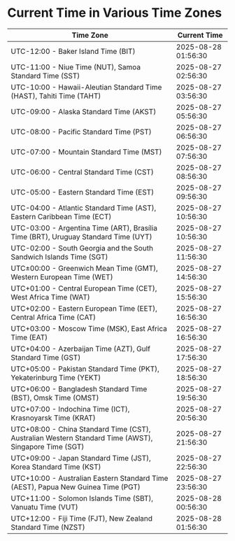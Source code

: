 # Current Time in Various Time Zones

| Time Zone | Current Time |
|-----------|--------------|
| UTC-12:00 - Baker Island Time (BIT) | 2025-08-28 01:56:30 |
| UTC-11:00 - Niue Time (NUT), Samoa Standard Time (SST) | 2025-08-27 02:56:30 |
| UTC-10:00 - Hawaii-Aleutian Standard Time (HAST), Tahiti Time (TAHT) | 2025-08-27 03:56:30 |
| UTC-09:00 - Alaska Standard Time (AKST) | 2025-08-27 05:56:30 |
| UTC-08:00 - Pacific Standard Time (PST) | 2025-08-27 06:56:30 |
| UTC-07:00 - Mountain Standard Time (MST) | 2025-08-27 07:56:30 |
| UTC-06:00 - Central Standard Time (CST) | 2025-08-27 08:56:30 |
| UTC-05:00 - Eastern Standard Time (EST) | 2025-08-27 09:56:30 |
| UTC-04:00 - Atlantic Standard Time (AST), Eastern Caribbean Time (ECT) | 2025-08-27 10:56:30 |
| UTC-03:00 - Argentina Time (ART), Brasília Time (BRT), Uruguay Standard Time (UYT) | 2025-08-27 10:56:30 |
| UTC-02:00 - South Georgia and the South Sandwich Islands Time (SGT) | 2025-08-27 11:56:30 |
| UTC±00:00 - Greenwich Mean Time (GMT), Western European Time (WET) | 2025-08-27 14:56:30 |
| UTC+01:00 - Central European Time (CET), West Africa Time (WAT) | 2025-08-27 15:56:30 |
| UTC+02:00 - Eastern European Time (EET), Central Africa Time (CAT) | 2025-08-27 16:56:30 |
| UTC+03:00 - Moscow Time (MSK), East Africa Time (EAT) | 2025-08-27 16:56:30 |
| UTC+04:00 - Azerbaijan Time (AZT), Gulf Standard Time (GST) | 2025-08-27 17:56:30 |
| UTC+05:00 - Pakistan Standard Time (PKT), Yekaterinburg Time (YEKT) | 2025-08-27 18:56:30 |
| UTC+06:00 - Bangladesh Standard Time (BST), Omsk Time (OMST) | 2025-08-27 19:56:30 |
| UTC+07:00 - Indochina Time (ICT), Krasnoyarsk Time (KRAT) | 2025-08-27 20:56:30 |
| UTC+08:00 - China Standard Time (CST), Australian Western Standard Time (AWST), Singapore Time (SGT) | 2025-08-27 21:56:30 |
| UTC+09:00 - Japan Standard Time (JST), Korea Standard Time (KST) | 2025-08-27 22:56:30 |
| UTC+10:00 - Australian Eastern Standard Time (AEST), Papua New Guinea Time (PGT) | 2025-08-27 23:56:30 |
| UTC+11:00 - Solomon Islands Time (SBT), Vanuatu Time (VUT) | 2025-08-28 00:56:30 |
| UTC+12:00 - Fiji Time (FJT), New Zealand Standard Time (NZST) | 2025-08-28 01:56:30 |
